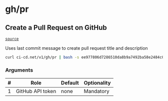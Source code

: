 # gh/pr

## Create a Pull Request on GitHub
[`source`](https://github.com/omrilotan/ci-cd.net/blob/main/src/v1/gh/pr)

Uses last commit message to create pull request title and description

```sh
curl ci-cd.net/v1/gh/pr | bash -s ee977806d7286510da8b9a7492ba58e2484c0ecc
```

### Arguments

| # | Role | Default | Optionality
| --- | --- | --- | ---
| 1 | GitHub API token | none | Mandatory
